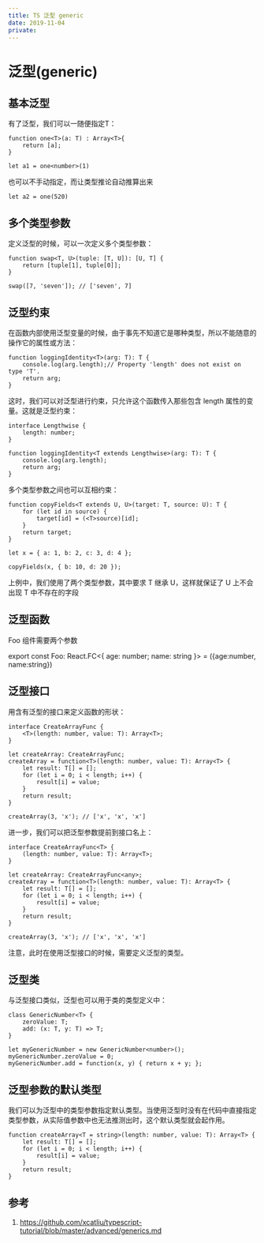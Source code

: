 ```yaml
---
title: TS 泛型 generic
date: 2019-11-04
private: 
---
```

# 泛型(generic)
## 基本泛型
有了泛型，我们可以一随便指定T：

    function one<T>(a: T) : Array<T>{
        return [a];
    }

    let a1 = one<number>(1)

也可以不手动指定，而让类型推论自动推算出来

    let a2 = one(520)

## 多个类型参数
定义泛型的时候，可以一次定义多个类型参数：

    function swap<T, U>(tuple: [T, U]): [U, T] {
        return [tuple[1], tuple[0]];
    }

    swap([7, 'seven']); // ['seven', 7]

## 泛型约束
在函数内部使用泛型变量的时候，由于事先不知道它是哪种类型，所以不能随意的操作它的属性或方法：

    function loggingIdentity<T>(arg: T): T {
        console.log(arg.length);// Property 'length' does not exist on type 'T'.
        return arg;
    }

这时，我们可以对泛型进行约束，只允许这个函数传入那些包含 length 属性的变量。这就是泛型约束：

    interface Lengthwise {
        length: number;
    }

    function loggingIdentity<T extends Lengthwise>(arg: T): T {
        console.log(arg.length);
        return arg;
    }

多个类型参数之间也可以互相约束：

    function copyFields<T extends U, U>(target: T, source: U): T {
        for (let id in source) {
            target[id] = (<T>source)[id];
        }
        return target;
    }

    let x = { a: 1, b: 2, c: 3, d: 4 };

    copyFields(x, { b: 10, d: 20 });

上例中，我们使用了两个类型参数，其中要求 T 继承 U，这样就保证了 U 上不会出现 T 中不存在的字段

## 泛型函数
Foo 组件需要两个参数

  export const Foo: React.FC<{ age: number; name: string }> = ({age:number, name:string})

## 泛型接口
用含有泛型的接口来定义函数的形状：

    interface CreateArrayFunc {
        <T>(length: number, value: T): Array<T>;
    }

    let createArray: CreateArrayFunc;
    createArray = function<T>(length: number, value: T): Array<T> {
        let result: T[] = [];
        for (let i = 0; i < length; i++) {
            result[i] = value;
        }
        return result;
    }

    createArray(3, 'x'); // ['x', 'x', 'x']

进一步，我们可以把泛型参数提前到接口名上：

    interface CreateArrayFunc<T> {
        (length: number, value: T): Array<T>;
    }

    let createArray: CreateArrayFunc<any>;
    createArray = function<T>(length: number, value: T): Array<T> {
        let result: T[] = [];
        for (let i = 0; i < length; i++) {
            result[i] = value;
        }
        return result;
    }

    createArray(3, 'x'); // ['x', 'x', 'x']

注意，此时在使用泛型接口的时候，需要定义泛型的类型。

## 泛型类
与泛型接口类似，泛型也可以用于类的类型定义中：

    class GenericNumber<T> {
        zeroValue: T;
        add: (x: T, y: T) => T;
    }

    let myGenericNumber = new GenericNumber<number>();
    myGenericNumber.zeroValue = 0;
    myGenericNumber.add = function(x, y) { return x + y; };

## 泛型参数的默认类型
我们可以为泛型中的类型参数指定默认类型。当使用泛型时没有在代码中直接指定类型参数，从实际值参数中也无法推测出时，这个默认类型就会起作用。

    function createArray<T = string>(length: number, value: T): Array<T> {
        let result: T[] = [];
        for (let i = 0; i < length; i++) {
            result[i] = value;
        }
        return result;
    }

## 参考
1. https://github.com/xcatliu/typescript-tutorial/blob/master/advanced/generics.md
